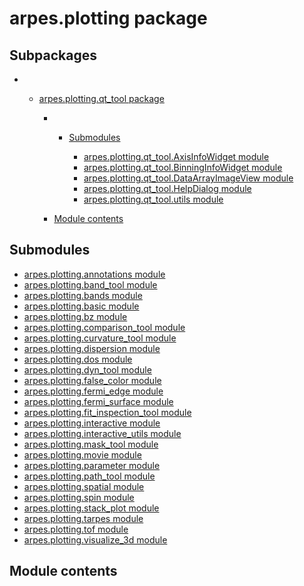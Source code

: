 # arpes.plotting package

## Subpackages

  -   - [arpes.plotting.qt\_tool package](arpes.plotting.qt_tool)
        
          -   - [Submodules](arpes.plotting.qt_tool#submodules)
                
                  - [arpes.plotting.qt\_tool.AxisInfoWidget
                    module](arpes.plotting.qt_tool.AxisInfoWidget)
                  - [arpes.plotting.qt\_tool.BinningInfoWidget
                    module](arpes.plotting.qt_tool.BinningInfoWidget)
                  - [arpes.plotting.qt\_tool.DataArrayImageView
                    module](arpes.plotting.qt_tool.DataArrayImageView)
                  - [arpes.plotting.qt\_tool.HelpDialog
                    module](arpes.plotting.qt_tool.HelpDialog)
                  - [arpes.plotting.qt\_tool.utils
                    module](arpes.plotting.qt_tool.utils)
        
          - [Module
            contents](arpes.plotting.qt_tool#module-arpes.plotting.qt_tool)

## Submodules

  - [arpes.plotting.annotations module](arpes.plotting.annotations)
  - [arpes.plotting.band\_tool module](arpes.plotting.band_tool)
  - [arpes.plotting.bands module](arpes.plotting.bands)
  - [arpes.plotting.basic module](arpes.plotting.basic)
  - [arpes.plotting.bz module](arpes.plotting.bz)
  - [arpes.plotting.comparison\_tool
    module](arpes.plotting.comparison_tool)
  - [arpes.plotting.curvature\_tool
    module](arpes.plotting.curvature_tool)
  - [arpes.plotting.dispersion module](arpes.plotting.dispersion)
  - [arpes.plotting.dos module](arpes.plotting.dos)
  - [arpes.plotting.dyn\_tool module](arpes.plotting.dyn_tool)
  - [arpes.plotting.false\_color module](arpes.plotting.false_color)
  - [arpes.plotting.fermi\_edge module](arpes.plotting.fermi_edge)
  - [arpes.plotting.fermi\_surface module](arpes.plotting.fermi_surface)
  - [arpes.plotting.fit\_inspection\_tool
    module](arpes.plotting.fit_inspection_tool)
  - [arpes.plotting.interactive module](arpes.plotting.interactive)
  - [arpes.plotting.interactive\_utils
    module](arpes.plotting.interactive_utils)
  - [arpes.plotting.mask\_tool module](arpes.plotting.mask_tool)
  - [arpes.plotting.movie module](arpes.plotting.movie)
  - [arpes.plotting.parameter module](arpes.plotting.parameter)
  - [arpes.plotting.path\_tool module](arpes.plotting.path_tool)
  - [arpes.plotting.spatial module](arpes.plotting.spatial)
  - [arpes.plotting.spin module](arpes.plotting.spin)
  - [arpes.plotting.stack\_plot module](arpes.plotting.stack_plot)
  - [arpes.plotting.tarpes module](arpes.plotting.tarpes)
  - [arpes.plotting.tof module](arpes.plotting.tof)
  - [arpes.plotting.visualize\_3d module](arpes.plotting.visualize_3d)

## Module contents

